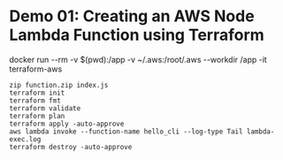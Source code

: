 # Demo 01: Creating an AWS Node Lambda Function using Terraform

docker run --rm -v $(pwd):/app -v ~/.aws:/root/.aws --workdir /app -it terraform-aws

```
zip function.zip index.js
terraform init
terraform fmt
terraform validate
terraform plan
terraform apply -auto-approve
aws lambda invoke --function-name hello_cli --log-type Tail lambda-exec.log
terraform destroy -auto-approve
```

